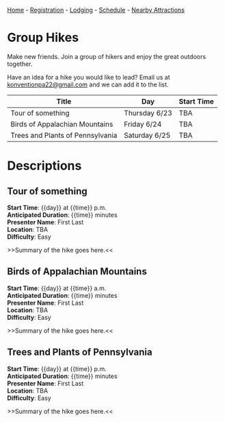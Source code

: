 [Home](index.md) - [Registration](registration.md) - [Lodging](lodging.md) - [Schedule](schedule.md) - [Nearby Attractions](nearby-attractions.md)
# Group Hikes

Make new friends. Join a group of hikers and enjoy the great outdoors together.

Have an idea for a hike you would like to lead? Email us at [konventionpa22@gmail.com](mailto:konventionpa22@gmail.com) and we can add it to the list.



| Title                            | Day           | Start Time |
|----------------------------------|---------------|------------|
| Tour of something                | Thursday 6/23 | TBA        |
| Birds of Appalachian Mountains   | Friday 6/24   | TBA        |
| Trees and Plants of Pennsylvania | Saturday 6/25 | TBA        |

# Descriptions
## Tour of something
**Start Time**: {{day}} at {{time}} p.m.<br/>
**Anticipated Duration**: {{time}} minutes<br/>
**Presenter Name**: First Last<br/>
**Location**: TBA<br/>
**Difficulty**: Easy<br/>

\>\>Summary of the hike goes here.\<\<

## Birds of Appalachian Mountains
**Start Time**: {{day}} at {{time}} a.m.<br/>
**Anticipated Duration**: {{time}} minutes<br/>
**Presenter Name**: First Last<br/>
**Location**: TBA<br/>
**Difficulty**: Easy<br/>

\>\>Summary of the hike goes here.\<\<

## Trees and Plants of Pennsylvania
**Start Time**: {{day}} at {{time}} p.m.<br/>
**Anticipated Duration**: {{time}} minutes<br/>
**Presenter Name**: First Last<br/>
**Location**: TBA<br/>
**Difficulty**: Easy<br/>

\>\>Summary of the hike goes here.\<\<